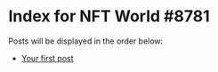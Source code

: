 # Index for NFT World #8781
Posts will be displayed in the order below:

- [Your first post](./001-first.md)

